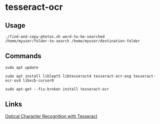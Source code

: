 # tesseract-ocr

## Usage

<code>./find-and-copy-photos.sh word-to-be-searched /home/myuser/folder-to-search /home/myuser/destination-folder</code>  

## Commands

```
sudo apt update

sudo apt install liblept5 libtesseract4 tesseract-ocr-eng tesseract-ocr-osd libxcb-cursor0

sudo apt-get --fix-broken install tesseract-ocr
```

## Links

[Optical Character Recognition with Tesseract](https://www.baeldung.com/java-ocr-tesseract)  
